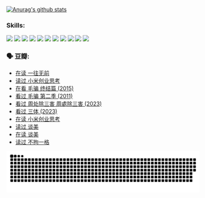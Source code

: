 
[![Anurag's github stats](https://github-readme-stats.vercel.app/api?username=w940853815)](https://github.com/anuraghazra/github-readme-stats)

### Skills:

<code><img height="32" src="https://cdn.jsdelivr.net/npm/simple-icons@v5/icons/python.svg"></code>
<code><img height="32" src="https://cdn.jsdelivr.net/npm/simple-icons@v5/icons/javascript.svg"></code>
<code><img height="32" src="https://cdn.jsdelivr.net/npm/simple-icons@v5/icons/django.svg"></code>
<code><img height="32" src="https://cdn.jsdelivr.net/npm/simple-icons@v5/icons/flask.svg"></code>
<code><img height="32" src="https://cdn.jsdelivr.net/npm/simple-icons@v5/icons/vuetify.svg"></code>
<code><img height="32" src="https://cdn.jsdelivr.net/npm/simple-icons@v5/icons/git.svg"></code>
<code><img height="32" src="https://cdn.jsdelivr.net/npm/simple-icons@v5/icons/docker.svg"></code>
<code><img height="32" src="https://cdn.jsdelivr.net/npm/simple-icons@v5/icons/postgresql.svg"></code>
<code><img height="32" src="https://cdn.jsdelivr.net/npm/simple-icons@v5/icons/elasticsearch.svg"></code>
<code><img height="32" src="https://cdn.jsdelivr.net/npm/simple-icons@v5/icons/macos.svg"></code>
<code><img height="32" src="https://cdn.jsdelivr.net/npm/simple-icons@v5/icons/linux.svg"></code>

### 🗣 豆瓣:

<!-- DOUBAN-ACTIVITIES:START -->
- [在读 一往无前](https://www.douban.com/people/136069238/status/4590507310/?_i=15508764)
- [读过 小米创业思考](https://www.douban.com/people/136069238/status/4590506983/?_i=15508764)
- [在看 毛骗 终结篇‎ (2015)](https://www.douban.com/people/136069238/status/4581971924/?_i=15508764)
- [看过 毛骗 第二季‎ (2011)](https://www.douban.com/people/136069238/status/4581971810/?_i=15508764)
- [看过 周处除三害 周處除三害‎ (2023)](https://www.douban.com/people/136069238/status/4575646701/?_i=15508765)
- [看过 三体‎ (2023)](https://www.douban.com/people/136069238/status/4574263039/?_i=15508765)
- [在读 小米创业思考](https://www.douban.com/people/136069238/status/4572047905/?_i=15508765)
- [读过 谈美](https://www.douban.com/people/136069238/status/4572047629/?_i=15508765)
- [在读 谈美](https://www.douban.com/people/136069238/status/4560861771/?_i=15508765)
- [读过 不拘一格](https://www.douban.com/people/136069238/status/4560861445/?_i=15508765)
<!-- DOUBAN-ACTIVITIES:END -->


![Snake animation](https://raw.githubusercontent.com/w940853815/w940853815/output/github-contribution-grid-snake.svg)

<!--
**w940853815/w940853815** is a ✨ _special_ ✨ repository because its `README.md` (this file) appears on your GitHub profile.

Here are some ideas to get you started:

- 🔭 I’m currently working on ...
- 🌱 I’m currently learning ...
- 👯 I’m looking to collaborate on ...
- 🤔 I’m looking for help with ...
- 💬 Ask me about ...
- 📫 How to reach me: ...
- 😄 Pronouns: ...
- ⚡ Fun fact: ...
-->
